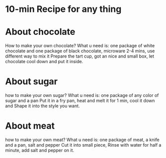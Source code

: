 # 10-min Recipe for any thing 
# About chocolate 


How to make your own chocolate? 
What u need is:  one package of white chocolate and one package of black chocolate, microware 2-4 mins, use different way to mix it
Prepare the tart cup, got an nice and small box, let chocolate cool down and put it inside.  


# About sugar 
how to make your own sugar? 
What u need is:  one package of any color of sugar and a pan 
Put it in a fry pan, heat and melt it for 1 min, cool it down and Shape it into the style you want.

# About meat 
how to make your own meat? 
What u need is:  one package of meat, a knife and a pan, salt and pepper 
Cut it into small piece, Rinse with water for half a minute, add salt and pepper on it. 



